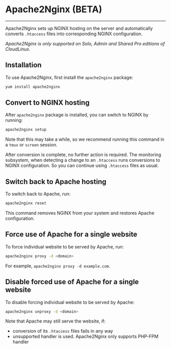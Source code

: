 
# Apache2Nginx (BETA)
---

Apache2Nginx sets up NGINX hosting on the server and automatically converts `.htaccess` files into corresponding NGINX 
configuration.

*Apache2Nginx is only supported on Solo, Admin and Shared Pro editions of CloudLinux.*

## Installation

To use Apache2Nginx, first install the `apache2nginx` package:

```bash
yum install apache2nginx
```

## Convert to NGINX hosting

After `apache2nginx` package is installed, you can switch to NGINX by running:

```bash
apache2nginx setup
```

Note that this may take a while, so we recommend running this command in a `tmux` or `screen` session.

After conversion is complete, no further action is required.
The monitoring subsystem, when detecting a change to an `.htaccess` runs conversions to NGINX configuration.
So you can continue using `.htaccess` files as usual.

## Switch back to Apache hosting

To switch back to Apache, run:

```bash
apache2nginx reset
```

This command removes NGINX from your system and restores Apache configuration.

## Force use of Apache for a single website

To force individual website to be served by Apache, run:

```bash
apache2nginx proxy -d <domain>
```

For example, `apache2nginx proxy -d example.com`.


## Disable forced use of Apache for a single website

To disable forcing individual website to be served by Apache:

```bash
apache2nginx unproxy -d <domain>
```

Note that Apache may still serve the website, if:
* conversion of its `.htaccess` files fails in any way
* unsupported handler is used. Apache2Nginx only supports PHP-FPM handler
